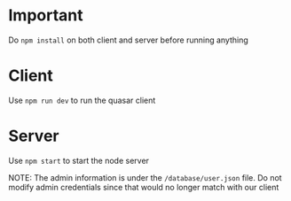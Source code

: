 
# Important

Do ```npm install``` on both client and server before running anything

# Client

Use ```npm run dev``` to run the quasar client

# Server

Use ```npm start``` to start the node server

NOTE: The admin information is under the ```/database/user.json``` file. Do not modify admin credentials since that would no longer match with our client
